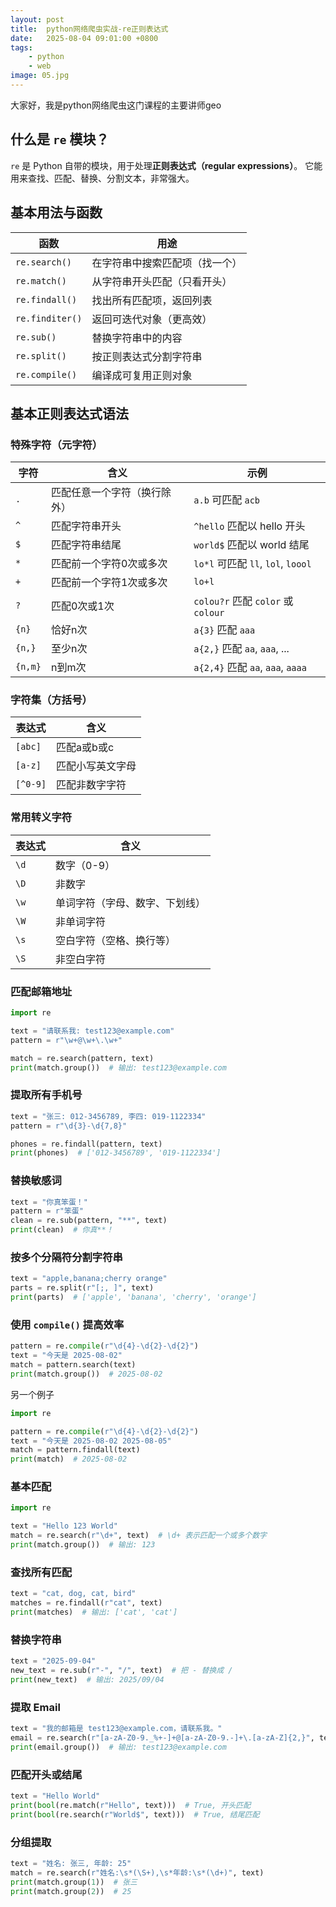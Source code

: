 ```yaml
---
layout: post
title:  python网络爬虫实战-re正则表达式
date:   2025-08-04 09:01:00 +0800
tags: 
    - python
    - web
image: 05.jpg
---
```


大家好，我是python网络爬虫这门课程的主要讲师geo

## 什么是 `re` 模块？

`re` 是 Python 自带的模块，用于处理**正则表达式（regular expressions）**。
它能用来查找、匹配、替换、分割文本，非常强大。

## 基本用法与函数

| 函数              | 用途              |
| --------------- | --------------- |
| `re.search()`   | 在字符串中搜索匹配项（找一个） |
| `re.match()`    | 从字符串开头匹配（只看开头）  |
| `re.findall()`  | 找出所有匹配项，返回列表    |
| `re.finditer()` | 返回可迭代对象（更高效）    |
| `re.sub()`      | 替换字符串中的内容       |
| `re.split()`    | 按正则表达式分割字符串     |
| `re.compile()`  | 编译成可复用正则对象      |

## 基本正则表达式语法

### 特殊字符（元字符）

| 字符      | 含义             | 示例                              |
| ------- | -------------- | ------------------------------- |
| `.`     | 匹配任意一个字符（换行除外） | `a.b` 可匹配 `acb`                 |
| `^`     | 匹配字符串开头        | `^hello` 匹配以 hello 开头           |
| `$`     | 匹配字符串结尾        | `world$` 匹配以 world 结尾           |
| `*`     | 匹配前一个字符0次或多次   | `lo*l` 可匹配 `ll`, `lol`, `loool` |
| `+`     | 匹配前一个字符1次或多次   | `lo+l`                          |
| `?`     | 匹配0次或1次        | `colou?r` 匹配 `color` 或 `colour` |
| `{n}`   | 恰好n次           | `a{3}` 匹配 `aaa`                 |
| `{n,}`  | 至少n次           | `a{2,}` 匹配 `aa`, `aaa`, ...     |
| `{n,m}` | n到m次           | `a{2,4}` 匹配 `aa`, `aaa`, `aaaa` |

### 字符集（方括号）

| 表达式      | 含义       |
| -------- | -------- |
| `[abc]`  | 匹配a或b或c  |
| `[a-z]`  | 匹配小写英文字母 |
| `[^0-9]` | 匹配非数字字符  |

### 常用转义字符

| 表达式  | 含义              |
| ---- | --------------- |
| `\d` | 数字（0-9）         |
| `\D` | 非数字             |
| `\w` | 单词字符（字母、数字、下划线） |
| `\W` | 非单词字符           |
| `\s` | 空白字符（空格、换行等）    |
| `\S` | 非空白字符           |

### 匹配邮箱地址

```python
import re

text = "请联系我: test123@example.com"
pattern = r"\w+@\w+\.\w+"

match = re.search(pattern, text)
print(match.group())  # 输出: test123@example.com
```

### 提取所有手机号

```python
text = "张三: 012-3456789, 李四: 019-1122334"
pattern = r"\d{3}-\d{7,8}"

phones = re.findall(pattern, text)
print(phones)  # ['012-3456789', '019-1122334']
```

### 替换敏感词

```python
text = "你真笨蛋！"
pattern = r"笨蛋"
clean = re.sub(pattern, "**", text)
print(clean)  # 你真**！
```

### 按多个分隔符分割字符串

```python
text = "apple,banana;cherry orange"
parts = re.split(r"[;, ]", text)
print(parts)  # ['apple', 'banana', 'cherry', 'orange']
```

### 使用 `compile()` 提高效率

```python
pattern = re.compile(r"\d{4}-\d{2}-\d{2}")
text = "今天是 2025-08-02"
match = pattern.search(text)
print(match.group())  # 2025-08-02
```

另一个例子 

```py
import re 

pattern = re.compile(r"\d{4}-\d{2}-\d{2}")
text = "今天是 2025-08-02 2025-08-05"
match = pattern.findall(text)
print(match)  # 2025-08-02
```

### **基本匹配**

```python
import re

text = "Hello 123 World"
match = re.search(r"\d+", text)  # \d+ 表示匹配一个或多个数字
print(match.group())  # 输出: 123
```

### **查找所有匹配**

```python
text = "cat, dog, cat, bird"
matches = re.findall(r"cat", text)
print(matches)  # 输出: ['cat', 'cat']
```

### **替换字符串**

```python
text = "2025-09-04"
new_text = re.sub(r"-", "/", text)  # 把 - 替换成 /
print(new_text)  # 输出: 2025/09/04
```

### **提取 Email**

```python
text = "我的邮箱是 test123@example.com，请联系我。"
email = re.search(r"[a-zA-Z0-9._%+-]+@[a-zA-Z0-9.-]+\.[a-zA-Z]{2,}", text)
print(email.group())  # 输出: test123@example.com
```

### **匹配开头或结尾**

```python
text = "Hello World"
print(bool(re.match(r"Hello", text)))  # True, 开头匹配
print(bool(re.search(r"World$", text)))  # True, 结尾匹配
```

### **分组提取**

```python
text = "姓名: 张三, 年龄: 25"
match = re.search(r"姓名:\s*(\S+),\s*年龄:\s*(\d+)", text)
print(match.group(1))  # 张三
print(match.group(2))  # 25
```